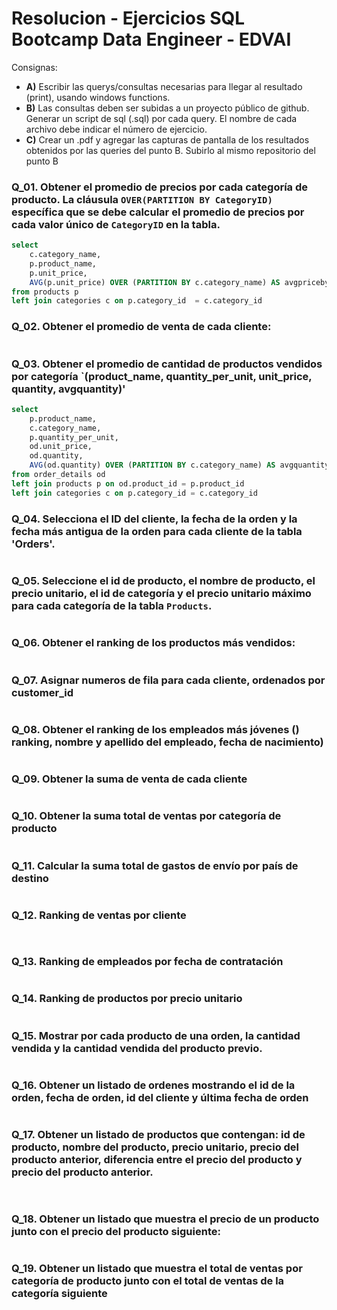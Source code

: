 # Resolucion - Ejercicios SQL Bootcamp Data Engineer - EDVAI

Consignas:

- **A)** Escribir las querys/consultas necesarias para llegar al resultado (print), usando windows
functions.
- **B)** Las consultas deben ser subidas a un proyecto público de github. Generar un script de
sql (.sql) por cada query. El nombre de cada archivo debe indicar el número de ejercicio.
- **C)** Crear un .pdf y agregar las capturas de pantalla de los resultados obtenidos por las
queries del punto B. Subirlo al mismo repositorio del punto B


### Q_01. Obtener el promedio de precios por cada categoría de producto. La cláusula `OVER(PARTITION BY CategoryID)` específica que se debe calcular el promedio de precios por cada valor único de `CategoryID` en la tabla.
```sql
select  
	c.category_name, 
	p.product_name, 
	p.unit_price,
	AVG(p.unit_price) OVER (PARTITION BY c.category_name) AS avgpricebycategory
from products p 
left join categories c on p.category_id  = c.category_id 
```

### Q_02. Obtener el promedio de venta de cada cliente: 
```sql

```

### Q_03. Obtener el promedio de cantidad de productos vendidos por categoría `(product_name, quantity_per_unit, unit_price, quantity, avgquantity)' 
```sql
select  
	p.product_name, 
	c.category_name, 
	p.quantity_per_unit,
	od.unit_price, 
	od.quantity,
	AVG(od.quantity) OVER (PARTITION BY c.category_name) AS avgquantity
from order_details od
left join products p on od.product_id = p.product_id
left join categories c on p.category_id = c.category_id
```

### Q_04. Selecciona el ID del cliente, la fecha de la orden y la fecha más antigua de la orden para cada cliente de la tabla 'Orders'.
```sql

```

### Q_05. Seleccione el id de producto, el nombre de producto, el precio unitario, el id de categoría y el precio unitario máximo para cada categoría de la tabla `Products`.
```sql

```

### Q_06. Obtener el ranking de los productos más vendidos:
```sql

```

### Q_07. Asignar numeros de fila para cada cliente, ordenados por customer_id
```sql

```

### Q_08. Obtener el ranking de los empleados más jóvenes () ranking, nombre y apellido del empleado, fecha de nacimiento)
```sql

```

### Q_09. Obtener la suma de venta de cada cliente
```sql

```

### Q_10. Obtener la suma total de ventas por categoría de producto
```sql

```

### Q_11. Calcular la suma total de gastos de envío por país de destino
```sql

```

### Q_12. Ranking de ventas por cliente
```sql
 
```

### Q_13. Ranking de empleados por fecha de contratación
```sql

```

### Q_14. Ranking de productos por precio unitario
```sql

```

### Q_15. Mostrar por cada producto de una orden, la cantidad vendida y la cantidad vendida del producto previo.
```sql

```

### Q_16. Obtener un listado de ordenes mostrando el id de la orden, fecha de orden, id del cliente y última fecha de orden
```sql

```

### Q_17. Obtener un listado de productos que contengan: id de producto, nombre del producto, precio unitario, precio del producto anterior, diferencia entre el precio del producto y precio del producto anterior.
```sql
 
```

### Q_18. Obtener un listado que muestra el precio de un producto junto con el precio del producto siguiente:
```sql

```

### Q_19. Obtener un listado que muestra el total de ventas por categoría de producto junto con el total de ventas de la categoría siguiente
```sql

```
